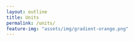 ```yaml
---
layout: outline
title: Units
permalink: /units/
feature-img: "assets/img/gradient-orange.png"
---
```

